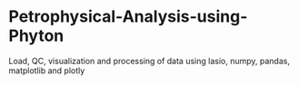 # Petrophysical-Analysis-using-Phyton
Load, QC, visualization and processing of data using lasio, numpy, pandas, matplotlib and plotly
